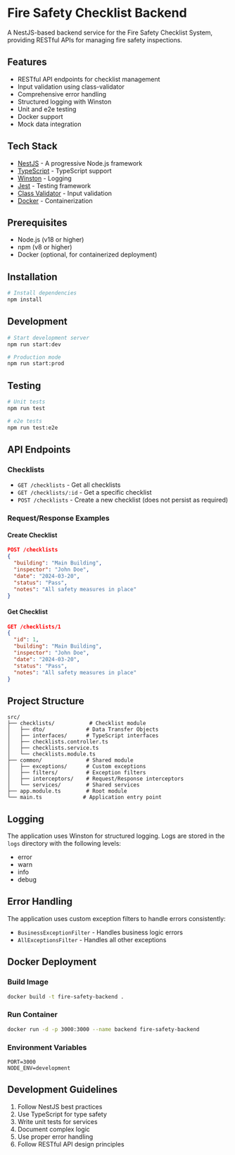 # Fire Safety Checklist Backend

A NestJS-based backend service for the Fire Safety Checklist System, providing RESTful APIs for managing fire safety inspections.

## Features

- RESTful API endpoints for checklist management
- Input validation using class-validator
- Comprehensive error handling
- Structured logging with Winston
- Unit and e2e testing
- Docker support
- Mock data integration

## Tech Stack

- [NestJS](https://nestjs.com/) - A progressive Node.js framework
- [TypeScript](https://www.typescriptlang.org/) - TypeScript support
- [Winston](https://github.com/winstonjs/winston) - Logging
- [Jest](https://jestjs.io/) - Testing framework
- [Class Validator](https://github.com/typestack/class-validator) - Input validation
- [Docker](https://www.docker.com/) - Containerization

## Prerequisites

- Node.js (v18 or higher)
- npm (v8 or higher)
- Docker (optional, for containerized deployment)

## Installation

```bash
# Install dependencies
npm install
```

## Development

```bash
# Start development server
npm run start:dev

# Production mode
npm run start:prod
```

## Testing

```bash
# Unit tests
npm run test

# e2e tests
npm run test:e2e
```

## API Endpoints

### Checklists

- `GET /checklists` - Get all checklists
- `GET /checklists/:id` - Get a specific checklist
- `POST /checklists` - Create a new checklist (does not persist as required)

### Request/Response Examples

#### Create Checklist

```json
POST /checklists
{
  "building": "Main Building",
  "inspector": "John Doe",
  "date": "2024-03-20",
  "status": "Pass",
  "notes": "All safety measures in place"
}
```

#### Get Checklist

```json
GET /checklists/1
{
  "id": 1,
  "building": "Main Building",
  "inspector": "John Doe",
  "date": "2024-03-20",
  "status": "Pass",
  "notes": "All safety measures in place"
}
```

## Project Structure

```
src/
├── checklists/           # Checklist module
│   ├── dto/             # Data Transfer Objects
│   ├── interfaces/      # TypeScript interfaces
│   ├── checklists.controller.ts
│   ├── checklists.service.ts
│   └── checklists.module.ts
├── common/              # Shared module
│   ├── exceptions/      # Custom exceptions
│   ├── filters/         # Exception filters
│   ├── interceptors/    # Request/Response interceptors
│   └── services/        # Shared services
├── app.module.ts        # Root module
└── main.ts             # Application entry point
```

## Logging

The application uses Winston for structured logging. Logs are stored in the `logs` directory with the following levels:

- error
- warn
- info
- debug

## Error Handling

The application uses custom exception filters to handle errors consistently:

- `BusinessExceptionFilter` - Handles business logic errors
- `AllExceptionsFilter` - Handles all other exceptions

## Docker Deployment

### Build Image

```bash
docker build -t fire-safety-backend .
```

### Run Container

```bash
docker run -d -p 3000:3000 --name backend fire-safety-backend
```

### Environment Variables

```env
PORT=3000
NODE_ENV=development
```

## Development Guidelines

1. Follow NestJS best practices
2. Use TypeScript for type safety
3. Write unit tests for services
4. Document complex logic
5. Use proper error handling
6. Follow RESTful API design principles
